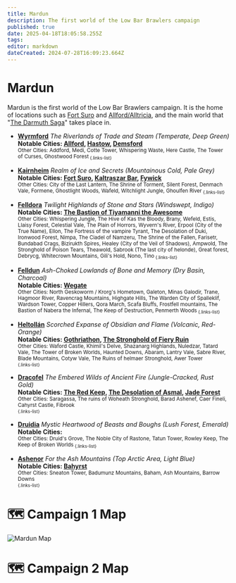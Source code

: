 ```yaml
---
title: Mardun
description: The first world of the Low Bar Brawlers campaign
published: true
date: 2025-04-18T18:05:58.255Z
tags: 
editor: markdown
dateCreated: 2024-07-28T16:09:23.664Z
---
```


# Mardun
Mardun is the first world of the Low Bar Brawlers campaign. It is the home of locations such as [Fort Suro](/locations/Mardun/Fort-Suro) and [Allford/Alltricia](/locations/Mardun/Allford), and the main world that "[The Darmuth Saga](/Seasons/campaign_1/Season_2)" takes place in.

- [**Wyrmford**](/locations/Mardun) *The Riverlands of Trade and Steam (Temperate, Deep Green)*  
**Notable Cities: [Allford](/locations/Mardun/Allford), [Hastow](/locations/Mardun/Hastow), [Demsford](/locations/Mardun/Demsford)**  
<sub>Other Cities: Addford, Medi, Cotte Tower, Whispering Waste, Here Castle, The Tower of Curses, Ghostwood Forest<sub>
{.links-list}

- [**Kairnheim**](/locations/Mardun) *Realm of Ice and Secrets (Mountainous Cold, Pale Grey)*  
**Notable Cities: [Fort Suro](/locations/Mardun/Fort-Suro), [Kaltraszar Bar](/locations/Mardun/Kaltraszar-Bar), [Fywick](/locations/Mardun/Fywick)**  
<sub>Other Cities: City of the Last Lantern, The Shrine of Torment, Silent Forest, Denmach Vale, Formene, Ghostlight Woods, Wafeld, Witchlight Jungle, Ghoulfen River<sub>
{.links-list}

- [**Felldora**](/locations/Mardun) *Twilight Highlands of Stone and Stars (Windswept, Indigo)*  
**Notable Cities: [The Bastion of Tiyamanni the Awesome](/locations/Mardun/The-Bastion-of-Tiyamanni-the-Awesome)**  
<sub>Other Cities: Whispering Jungle, The Hive of Kas the Bloody, Brany, Wefeld, Estis, Llaisy Forest, Celestial Vale, The Plain of Horrors, Wyvern's River, Erpool (City of the True Name), Ellon, The Fortress of the vampire Tyrant, The Desolation of Duki, Ironwood Forest, Nimpa, The Ciadel of Namzeru, The Shrine of the Fallen, Farisetr, Bundabad Crags, Bizirukth Spires, Healey (City of the Veil of Shadows), Ampwold, The Stronghold of Poison Tears, Theawold, Sabrook (The last city of helonde), Great forest, Debrycg, Whitecrown Mountains, Gili's Hold, Nono, Tino<sub>
{.links-list}

- [**Felldun**](/locations/Mardun) *Ash-Choked Lowlands of Bone and Memory (Dry Basin, Charcoal)*  
**Notable Cities: [Wegate](/locations/Mardun/Wegate)**  
<sub>Other Cities: North Geskoworm / Krorg's Hometown, Galeton, Minas Galodir, Trane, Hagmoor River, Ravencrag Mountains, Highgate Hills, The Warden City of Spalleklif, Wardson Tower, Copper Hillers, Qora March, Scafa Bluffs, Frostfell mountains, The Bastion of Nabera the Infernal, The Keep of Destruction, Penmerth Woods<sub>
{.links-list}

- [**Heltollán**](/locations/Mardun) *Scorched Expanse of Obsidian and Flame (Volcanic, Red-Orange)*  
**Notable Cities: [Gothriathon](/locations/Mardun/Gothriathon), [The Stronghold of Fiery Ruin](/locations/Mardun/The-Stronghold-of-Fiery-Ruin)**  
<sub>Other Cities: Waford Castle, Khimil's Delve, Shazanarg Highlands, Nuledzar, Tatard Vale, The Tower of Broken Worlds, Haunted Downs, Abaram, Lantry Vale, Sabre River, Blade Mountains, Cotyw Vale, The Ruins of helmaer Stronghold, Awer Tower<sub>  
{.links-list}

- [**Dracofel**](/locations/Mardun) *The Embered Wilds of Ancient Fire (Jungle-Cracked, Rust Gold)*  
**Notable Cities: [The Red Keep](/organizations/The-Red-Keep), [The Desolation of Asmal](/locations/Mardun/The-Desolation-of-Asmal), [Jade Forest](/locations/Mardun/Jade-Forest)**  
<sub>Other Cities: Saragassa, The ruins of Woheath Stronghold, Barad Ashenef, Caer Fineli, Cahyrst Castle, Fibrook<sub>  
{.links-list}

- [**Druidia**](/locations/Mardun) *Mystic Heartwood of Beasts and Boughs (Lush Forest, Emerald)*  
**Notable Cities:**  
<sub>Other Cities: Druid's Grove, The Noble City of Rastone, Tatun Tower, Rowley Keep, The Keep of Broken Worlds<sub>
{.links-list}

- [**Ashenor**](/locations/Mardun) *For the Ash Mountains (Top Arctic Area, Light Blue)*  
**Notable Cities: [Bahyrst](/locations/Mardun/Bahyrst)**  
<sub>Other Cities: Sneaton Tower, Badumunz Mountains, Baham, Ash Mountains, Barrow Downs<sub>  
{.links-list}




# 🗺️ Campaign 1 Map

<img src="/maps/mardun.webp" class="img-fluid" alt="Mardun Map">


# 🗺️ Campaign 2 Map